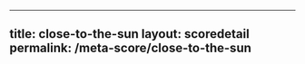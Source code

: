 ---
        
title: close-to-the-sun
layout: scoredetail
permalink: /meta-score/close-to-the-sun
---